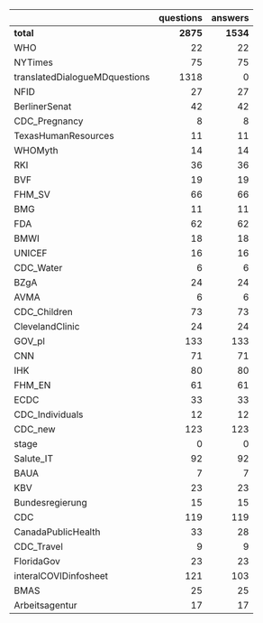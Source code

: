 |                               |   questions |   answers |
|:------------------------------|------------:|----------:|
| **total**                         |          **2875** |       **1534** |
| WHO                           |          22 |        22 |
| NYTimes                       |          75 |        75 |
| translatedDialogueMDquestions |        1318 |         0 |
| NFID                          |          27 |        27 |
| BerlinerSenat                 |          42 |        42 |
| CDC_Pregnancy                 |           8 |         8 |
| TexasHumanResources           |          11 |        11 |
| WHOMyth                       |          14 |        14 |
| RKI                           |          36 |        36 |
| BVF                           |          19 |        19 |
| FHM_SV                        |          66 |        66 |
| BMG                           |          11 |        11 |
| FDA                           |          62 |        62 |
| BMWI                          |          18 |        18 |
| UNICEF                        |          16 |        16 |
| CDC_Water                     |           6 |         6 |
| BZgA                          |          24 |        24 |
| AVMA                          |           6 |         6 |
| CDC_Children                  |          73 |        73 |
| ClevelandClinic               |          24 |        24 |
| GOV_pl                        |         133 |       133 |
| CNN                           |          71 |        71 |
| IHK                           |          80 |        80 |
| FHM_EN                        |          61 |        61 |
| ECDC                          |          33 |        33 |
| CDC_Individuals               |          12 |        12 |
| CDC_new                       |         123 |       123 |
| stage                         |           0 |         0 |
| Salute_IT                     |          92 |        92 |
| BAUA                          |           7 |         7 |
| KBV                           |          23 |        23 |
| Bundesregierung               |          15 |        15 |
| CDC                           |         119 |       119 |
| CanadaPublicHealth            |          33 |        28 |
| CDC_Travel                    |           9 |         9 |
| FloridaGov                    |          23 |        23 |
| interalCOVIDinfosheet         |         121 |       103 |
| BMAS                          |          25 |        25 |
| Arbeitsagentur                |          17 |        17 |